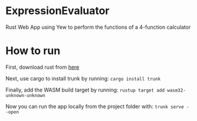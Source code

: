 # ExpressionEvaluator
Rust Web App using Yew to perform the functions of a 4-function calculator

# How to run
First, download rust from [here](https://www.rust-lang.org/tools/install)

Next, use cargo to install trunk by running:
```cargo install trunk```

Finally, add the WASM build target by running:
```rustup target add wasm32-unknown-unknown```

Now you can run the app locally from the project folder with:
```trunk serve --open```

